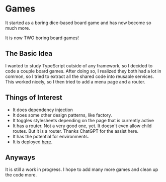 # Games
It started as a boring dice-based board game and has now become so much more. 

It is now TWO boring board games!

## The Basic Idea
I wanted to study TypeScript outside of any framework, so I decided to code a couple board games. After doing so, I realized they both had a lot in common, so I tried to extract all the shared code into reusable services. This worked nicely, so I then tried to add a menu page and a router. 

## Things of Interest
- It does dependency injection
- It does some other design patterns, like factory.
- It toggles stylesheets depending on the page that is currently active
- It has a router. Not a very good one, yet. It doesn't even allow child routes. But it is a router. Thanks ChatGPT for the assist here.
- It has the potential for environments.
- It is deployed [here](https://localstorage.tools/game/board/).

## Anyways
It is still a work in progress. I hope to add many more games and clean up the code more.
